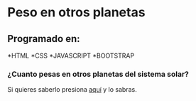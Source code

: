 # Peso en otros planetas

## Programado en:
*HTML *CSS *JAVASCRIPT *BOOTSTRAP

### ¿Cuanto pesas en otros planetas del sistema solar?
Si quieres saberlo presiona [aquí](https://cookiespex.github.io/Peso-en-otros-planetas-Sistema-Solar/) y lo sabras.
